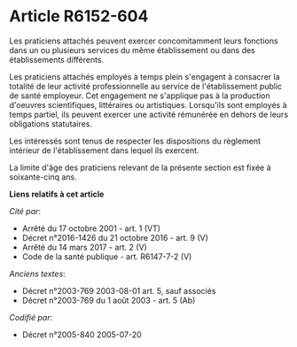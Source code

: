 # Article R6152-604

Les praticiens attachés peuvent exercer concomitamment leurs fonctions dans un ou plusieurs services du même établissement ou
dans des établissements différents.

Les praticiens attachés employés à temps plein s'engagent à consacrer la totalité de leur activité professionnelle au service
de l'établissement public de santé employeur. Cet engagement ne s'applique pas à la production d'oeuvres scientifiques,
littéraires ou artistiques. Lorsqu'ils sont employés à temps partiel, ils peuvent exercer une activité rémunérée en dehors de
leurs obligations statutaires.

Les intéressés sont tenus de respecter les dispositions du règlement intérieur de l'établissement dans lequel ils exercent.

La limite d'âge des praticiens relevant de la présente section est fixée à soixante-cinq ans.

**Liens relatifs à cet article**

_Cité par_:

  - Arrêté du 17 octobre 2001 - art. 1 (VT)
  - Décret n°2016-1426 du 21 octobre 2016 - art. 9 (V)
  - Arrêté du 14 mars 2017 - art. 2 (V)
  - Code de la santé publique - art. R6147-7-2 (V)

_Anciens textes_:

  - Décret n°2003-769 2003-08-01 art. 5, sauf associés
  - Décret n°2003-769 du 1 août 2003 - art. 5 (Ab)

_Codifié par_:

  - Décret n°2005-840 2005-07-20
